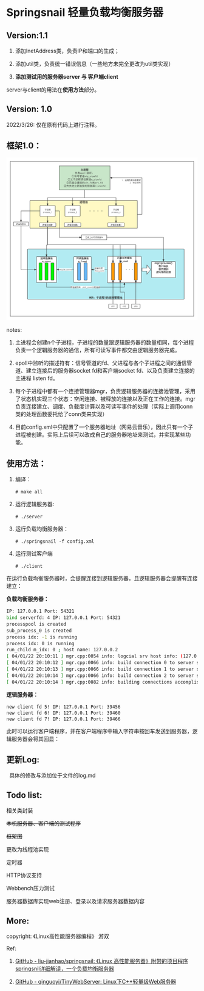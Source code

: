 # Springsnail 轻量负载均衡服务器

## Version:1.1

1. 添加InetAddress类，负责IP和端口的生成；

2. 添加util类，负责统一错误信息（一些地方未完全更改为util类实现）

3. **添加测试用的服务器server 与 客户端client**

server与client的用法在**使用方法**部分。

## Version: 1.0

2022/3/26: 仅在原有代码上进行注释。

## 框架1.0：

![framework](https://github.com/equantumWang/lite_server/blob/master/img/1.0Framework.png) 

notes:

1) 主进程会创建n个子进程，子进程的数量跟逻辑服务器的数量相同，每个进程负责一个逻辑服务器的通信，所有可读写事件都交由逻辑服务器完成。

2) epoll中监听的描述符有：信号管道的fd、父进程与各个子进程之间的通信管道、建立连接后的服务器socket fd和客户端socket fd、以及负责建立连接的主进程 listen fd。

3) 每个子进程中都有一个连接管理器mgr，负责逻辑服务器的连接池管理，采用了状态机实现三个状态：空闲连接、被释放的连接以及正在工作的连接。mgr负责连接建立、调度、负载度计算以及可读写事件的处理（实际上调用conn类的处理函数委托给了conn类来实现）

4) 目前config.xml中只配置了一个服务器地址（网易云音乐），因此只有一个子进程被创建。实际上后续可以改成自己的服务器地址来测试，并实现某些功能。

## 使用方法：

1. 编译：
   
   `# make all`

2. 运行逻辑服务器:
   
   `# ./server`

3. 运行负载均衡服务器：
   
   `# ./springsnail -f config.xml`

4. 运行测试客户端
   
   `# ./client`

在运行负载均衡服务器时，会提醒连接到逻辑服务器，且逻辑服务器会提醒有连接建立：

**负载均衡服务器：**

```sh
IP: 127.0.0.1 Port: 54321
bind serverfd: 4 IP: 127.0.0.1 Port: 54321
processpool is created
sub_process_0 is created
process idx: -1 is running
process idx: 0 is running
run_child m_idx: 0 ; host name: 127.0.0.2 
[ 04/01/22 20:10:11 ] mgr.cpp:0054 info: logcial srv host info: (127.0.0.2, 1234)
[ 04/01/22 20:10:12 ] mgr.cpp:0066 info: build connection 0 to server success
[ 04/01/22 20:10:13 ] mgr.cpp:0066 info: build connection 1 to server success
[ 04/01/22 20:10:14 ] mgr.cpp:0066 info: build connection 2 to server success
[ 04/01/22 20:10:14 ] mgr.cpp:0082 info: building connections accomplished
```

**逻辑服务器：**

```shell
new client fd 5! IP: 127.0.0.1 Port: 39456
new client fd 6! IP: 127.0.0.1 Port: 39460
new client fd 7! IP: 127.0.0.1 Port: 39466
```

此时可以运行客户端程序，并在客户端程序中输入字符串按回车发送到服务器，逻辑服务器会将其回显：

## 更新Log:

  具体的修改与添加位于文件的log.md

## Todo list:

相关类封装

~~本机服务器、客户端的测试程序~~

~~框架图~~

更改为线程池实现

定时器

HTTP协议支持

Webbench压力测试

服务器数据库实现web注册、登录以及请求服务器数据内容

## More:

copyright: 《Linux高性能服务器编程》 游双

Ref:

1. [GitHub - liu-jianhao/springsnail: 《Linux 高性能服务器》附带的项目程序springsnil详细解读，一个负载均衡服务器](https://github.com/liu-jianhao/springsnail)

2. [GitHub - qinguoyi/TinyWebServer: Linux下C++轻量级Web服务器](https://github.com/qinguoyi/TinyWebServer)
